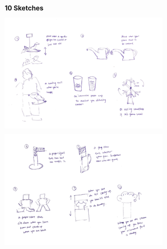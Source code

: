 ## 10 Sketches

![alt text](https://github.com/PGhzhang/Interactive-Lab-Hub/blob/master/PreLabs/PreLab4/WL%202018-09-19%2020%2046%2032.png)

![alt text](https://github.com/PGhzhang/Interactive-Lab-Hub/blob/master/PreLabs/PreLab4/WL%202018-09-19%2021%2010%2027.png)
